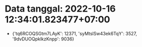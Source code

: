 # Data tanggal: 2022-10-16 12:34:01.823477+07:00

* {'tq6RCOQSGtm7LAyK': 12371, 'syMtslSw43ek6TqY': 3527, '9dvDUOQpklkzKnpp': 9036}
